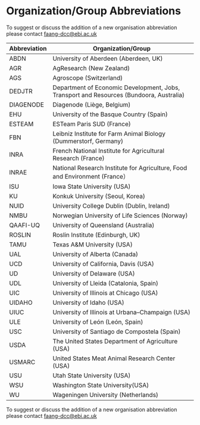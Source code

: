 # Organization/Group Abbreviations

To suggest or discuss the addition of a new organisation abbreviation please 
contact [faang-dcc@ebi.ac.uk](mailto:faang-dcc@ebi.ac.uk)

Abbreviation | Organization/Group
------------ | -------------
ABDN | University of Aberdeen (Aberdeen, UK)
AGR | AgResearch (New Zealand)
AGS	| Agroscope (Switzerland)
DEDJTR	| Department of Economic Development, Jobs, Transport and Resources (Bundoora, Australia)
DIAGENODE | Diagenode (Liège, Belgium)
EHU	| University of the Basque Country (Spain)
ESTEAM	| ESTeam Paris SUD (France)
FBN	| Leibniz Institute for Farm Animal Biology (Dummerstorf, Germany)
INRA | French National Institute for Agricultural Research (France)
INRAE | National Research Institute for Agriculture, Food and Environment (France）
ISU	| Iowa State University (USA)
KU	| Konkuk University (Seoul, Korea)
NUID	| University College Dublin (Dublin, Ireland)
NMBU	| Norwegian University of Life Sciences (Norway)
QAAFI-UQ | University of Queensland (Australia)
ROSLIN	| Roslin Institute (Edinburgh, UK)
TAMU	| Texas A&M University (USA)
UAL | University of Alberta (Canada)
UCD	| University of California, Davis (USA)
UD	| University of Delaware (USA)
UDL	| University of Lleida (Catalonia, Spain)
UIC	| University of Illinois at Chicago (USA)
UIDAHO | University of Idaho (USA)
UIUC	| University of Illinois at Urbana–Champaign (USA)
ULE	| University of León (León, Spain)
USC | University of Santiago de Compostela (Spain)
USDA	| The United States Department of Agriculture (USA)
USMARC	| United States Meat Animal Research Center (USA)
USU	| Utah State University (USA)
WSU | Washington State University(USA) 
WU | Wageningen University (Netherlands)

To suggest or discuss the addition of a new organisation abbreviation please 
contact [faang-dcc@ebi.ac.uk](mailto:faang-dcc@ebi.ac.uk)
